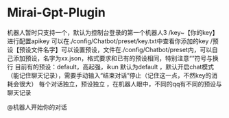 # Mirai-Gpt-Plugin

机器人暂时只支持一个，默认为控制台登录的第一个机器人3
/key~【你的key】进行配置apikey 可以在./config/Chatbot/preset/key.txt中查看你添加的key
/预设【预设文件名字】可以设置预设，文件在./config/Chatbot/preset内，可以自己添加预设，名字为xx.json，格式要求和已有的预设相同，特别注意“”符号与换行
目前有的预设：default，高起强，ikun
默认为default ，默认开启chat模式（能记住聊天记录），需要手动输入“结束对话”停止（记住这一点，不然key的消耗会很大）
每个对话独立，预设独立 ，在机器人眼中，不同的qq有不同的预设与聊天记录

@机器人开始你的对话
